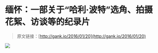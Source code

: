 # 缅怀：一部关于“哈利·波特”选角、拍摄花絮、访谈等的纪录片

> 原文链接：[http://gank.io/2016/01/20](http://gank.io/2016/01/20)

![](http://ww1.sinaimg.cn/large/7a8aed7bjw1f05pbp0p0yj20go0mu77b.jpg)

